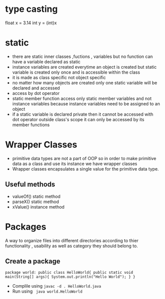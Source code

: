 # type casting
float x = 3.14 
int y = (int)x

# static 
- there are static inner classes ,fuctions , variables but no function can have a variable declared as static
- instance variables are created everytime an object is created but static variable is created only once and is accessible within the class
- it is made as class specific not object specific
- no matter how many objects are created only one static variable will be declared and accessed
- access by dot operator
- static member function access only static member variables and not instance variables because instance variables need to be assigned to an object 
- if a static variable is declared private then it cannot be accessed with dot operator outside class's scope it can only be accessed by its member functions

# Wrapper Classes
- primitive data types are not a part of OOP so in order to make primitive data as a class and use its instance we have wrapper classes
- Wrapper classes encapsulates a single value for the primitive data type.
  
## Useful methods
- valueOf() static method
- parseX() static method
- xValue() instance method

# Packages
A way to organize files into different directories according to thier functionality , usability as well as category they should belong to.

## Create a package
`
package world:
public class HelloWorld{
    public static void main(String[] args){
        System.out.println("Hello World");
    }
}
`
- Complile using `javac -d . HelloWorld.java`
- Run using ` java world.HelloWorld`
